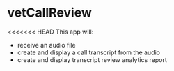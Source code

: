# vetCallReview

<<<<<<< HEAD
This app will:

- receive an audio file
- create and display a call transcript from the audio
- create and display transcript review analytics report
